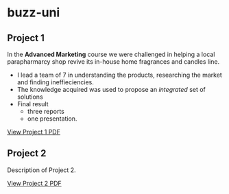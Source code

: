 # buzz-uni

## Project 1

In the **Advanced Marketing** course we were challenged in helping a local parapharmarcy shop revive its in-house home fragrances and candles line.
* I lead a team of 7 in understanding the products, researching the market and finding ineffieciencies.
* The knowledge acquired was used to propose an _integrated_ set of solutions
* Final result
   * three reports
   * one presentation.

[View Project 1 PDF](project1.pdf)

## Project 2

Description of Project 2.

[View Project 2 PDF](project2.pdf)
